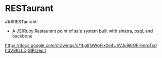 # RESTaurant
###RESTaurant:
- A JS/Ruby Restaurant point of sale system built with sinatra, psql, and backbone

https://docs.google.com/drawings/d/1Lg8faWgFlx0e4UhVJu8j6GFHmrpTsdhdV8KLLDjGlPc/edit
